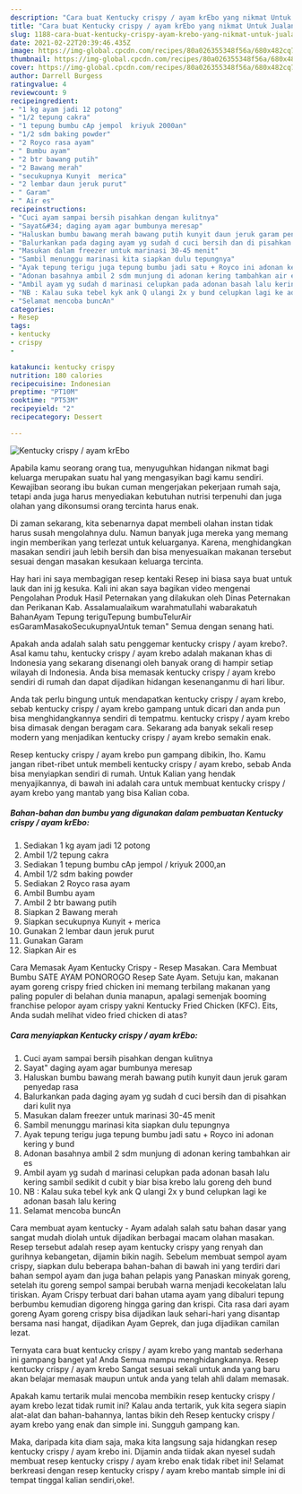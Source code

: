 ```yaml
---
description: "Cara buat Kentucky crispy / ayam krEbo yang nikmat Untuk Jualan"
title: "Cara buat Kentucky crispy / ayam krEbo yang nikmat Untuk Jualan"
slug: 1188-cara-buat-kentucky-crispy-ayam-krebo-yang-nikmat-untuk-jualan
date: 2021-02-22T20:39:46.435Z
image: https://img-global.cpcdn.com/recipes/80a026355348f56a/680x482cq70/kentucky-crispy-ayam-krebo-foto-resep-utama.jpg
thumbnail: https://img-global.cpcdn.com/recipes/80a026355348f56a/680x482cq70/kentucky-crispy-ayam-krebo-foto-resep-utama.jpg
cover: https://img-global.cpcdn.com/recipes/80a026355348f56a/680x482cq70/kentucky-crispy-ayam-krebo-foto-resep-utama.jpg
author: Darrell Burgess
ratingvalue: 4
reviewcount: 9
recipeingredient:
- "1 kg ayam jadi 12 potong"
- "1/2 tepung cakra"
- "1 tepung bumbu cAp jempol  kriyuk 2000an"
- "1/2 sdm baking powder"
- "2 Royco rasa ayam"
- " Bumbu ayam"
- "2 btr bawang putih"
- "2 Bawang merah"
- "secukupnya Kunyit  merica"
- "2 lembar daun jeruk purut"
- " Garam"
- " Air es"
recipeinstructions:
- "Cuci ayam sampai bersih pisahkan dengan kulitnya"
- "Sayat&#34; daging ayam agar bumbunya meresap"
- "Haluskan bumbu bawang merah bawang putih kunyit daun jeruk garam penyedap rasa"
- "Balurkankan pada daging ayam yg sudah d cuci bersih dan di pisahkan dari kulit nya"
- "Masukan dalam freezer untuk marinasi 30-45 menit"
- "Sambil menunggu marinasi kita siapkan dulu tepungnya"
- "Ayak tepung terigu juga tepung bumbu jadi satu + Royco ini adonan kering y bund"
- "Adonan basahnya ambil 2 sdm munjung di adonan kering tambahkan air es"
- "Ambil ayam yg sudah d marinasi celupkan pada adonan basah lalu kering sambil sedikit d cubit y biar bisa krebo lalu goreng deh bund"
- "NB : Kalau suka tebel kyk ank Q ulangi 2x y bund celupkan lagi ke adonan basah lalu kering"
- "Selamat mencoba buncAn"
categories:
- Resep
tags:
- kentucky
- crispy
- 

katakunci: kentucky crispy  
nutrition: 180 calories
recipecuisine: Indonesian
preptime: "PT10M"
cooktime: "PT53M"
recipeyield: "2"
recipecategory: Dessert

---
```



![Kentucky crispy / ayam krEbo](https://img-global.cpcdn.com/recipes/80a026355348f56a/680x482cq70/kentucky-crispy-ayam-krebo-foto-resep-utama.jpg)

Apabila kamu seorang orang tua, menyuguhkan hidangan nikmat bagi keluarga merupakan suatu hal yang mengasyikan bagi kamu sendiri. Kewajiban seorang ibu bukan cuman mengerjakan pekerjaan rumah saja, tetapi anda juga harus menyediakan kebutuhan nutrisi terpenuhi dan juga olahan yang dikonsumsi orang tercinta harus enak.

Di zaman  sekarang, kita sebenarnya dapat membeli olahan instan tidak harus susah mengolahnya dulu. Namun banyak juga mereka yang memang ingin memberikan yang terlezat untuk keluarganya. Karena, menghidangkan masakan sendiri jauh lebih bersih dan bisa menyesuaikan makanan tersebut sesuai dengan masakan kesukaan keluarga tercinta. 

Hay hari ini saya membagigan resep kentaki Resep ini biasa saya buat untuk lauk dan ini jg kesuka. Kali ini akan saya bagikan video mengenai Pengolahan Produk Hasil Peternakan yang dilakukan oleh Dinas Peternakan dan Perikanan Kab. Assalamualaikum warahmatullahi wabarakatuh BahanAyam Tepung teriguTepung bumbuTelurAir esGaramMasakoSecukupnyaUntuk teman&#34; Semua dengan senang hati.

Apakah anda adalah salah satu penggemar kentucky crispy / ayam krebo?. Asal kamu tahu, kentucky crispy / ayam krebo adalah makanan khas di Indonesia yang sekarang disenangi oleh banyak orang di hampir setiap wilayah di Indonesia. Anda bisa memasak kentucky crispy / ayam krebo sendiri di rumah dan dapat dijadikan hidangan kesenanganmu di hari libur.

Anda tak perlu bingung untuk mendapatkan kentucky crispy / ayam krebo, sebab kentucky crispy / ayam krebo gampang untuk dicari dan anda pun bisa menghidangkannya sendiri di tempatmu. kentucky crispy / ayam krebo bisa dimasak dengan beragam cara. Sekarang ada banyak sekali resep modern yang menjadikan kentucky crispy / ayam krebo semakin enak.

Resep kentucky crispy / ayam krebo pun gampang dibikin, lho. Kamu jangan ribet-ribet untuk membeli kentucky crispy / ayam krebo, sebab Anda bisa menyiapkan sendiri di rumah. Untuk Kalian yang hendak menyajikannya, di bawah ini adalah cara untuk membuat kentucky crispy / ayam krebo yang mantab yang bisa Kalian coba.

<!--inarticleads1-->

##### Bahan-bahan dan bumbu yang digunakan dalam pembuatan Kentucky crispy / ayam krEbo:

1. Sediakan 1 kg ayam jadi 12 potong
1. Ambil 1/2 tepung cakra
1. Sediakan 1 tepung bumbu cAp jempol / kriyuk 2000,an
1. Ambil 1/2 sdm baking powder
1. Sediakan 2 Royco rasa ayam
1. Ambil  Bumbu ayam
1. Ambil 2 btr bawang putih
1. Siapkan 2 Bawang merah
1. Siapkan secukupnya Kunyit + merica
1. Gunakan 2 lembar daun jeruk purut
1. Gunakan  Garam
1. Siapkan  Air es


Cara Memasak Ayam Kentucky Crispy - Resep Masakan. Cara Membuat Bumbu SATE AYAM PONOROGO Resep Sate Ayam. Setuju kan, makanan ayam goreng crispy fried chicken ini memang terbilang makanan yang paling populer di belahan dunia manapun, apalagi semenjak booming franchise pelopor ayam crispy yakni Kentucky Fried Chicken (KFC). Eits, Anda sudah melihat video fried chicken di atas? 

<!--inarticleads2-->

##### Cara menyiapkan Kentucky crispy / ayam krEbo:

1. Cuci ayam sampai bersih pisahkan dengan kulitnya
1. Sayat&#34; daging ayam agar bumbunya meresap
1. Haluskan bumbu bawang merah bawang putih kunyit daun jeruk garam penyedap rasa
1. Balurkankan pada daging ayam yg sudah d cuci bersih dan di pisahkan dari kulit nya
1. Masukan dalam freezer untuk marinasi 30-45 menit
1. Sambil menunggu marinasi kita siapkan dulu tepungnya
1. Ayak tepung terigu juga tepung bumbu jadi satu + Royco ini adonan kering y bund
1. Adonan basahnya ambil 2 sdm munjung di adonan kering tambahkan air es
1. Ambil ayam yg sudah d marinasi celupkan pada adonan basah lalu kering sambil sedikit d cubit y biar bisa krebo lalu goreng deh bund
1. NB : Kalau suka tebel kyk ank Q ulangi 2x y bund celupkan lagi ke adonan basah lalu kering
1. Selamat mencoba buncAn


Cara membuat ayam kentucky - Ayam adalah salah satu bahan dasar yang sangat mudah diolah untuk dijadikan berbagai macam olahan masakan. Resep tersebut adalah resep ayam kentucky crispy yang renyah dan gurihnya kebangetan, dijamin bikin nagih. Sebelum membuat sempol ayam crispy, siapkan dulu beberapa bahan-bahan di bawah ini yang terdiri dari bahan sempol ayam dan juga bahan pelapis yang Panaskan minyak goreng, setelah itu goreng sempol sampai berubah warna menjadi kecokelatan lalu tiriskan. Ayam Crispy terbuat dari bahan utama ayam yang dibaluri tepung berbumbu kemudian digoreng hingga garing dan krispi. Cita rasa dari ayam goreng Ayam goreng crispy bisa dijadikan lauk sehari-hari yang disantap bersama nasi hangat, dijadikan Ayam Geprek, dan juga dijadikan camilan lezat. 

Ternyata cara buat kentucky crispy / ayam krebo yang mantab sederhana ini gampang banget ya! Anda Semua mampu menghidangkannya. Resep kentucky crispy / ayam krebo Sangat sesuai sekali untuk anda yang baru akan belajar memasak maupun untuk anda yang telah ahli dalam memasak.

Apakah kamu tertarik mulai mencoba membikin resep kentucky crispy / ayam krebo lezat tidak rumit ini? Kalau anda tertarik, yuk kita segera siapin alat-alat dan bahan-bahannya, lantas bikin deh Resep kentucky crispy / ayam krebo yang enak dan simple ini. Sungguh gampang kan. 

Maka, daripada kita diam saja, maka kita langsung saja hidangkan resep kentucky crispy / ayam krebo ini. Dijamin anda tiidak akan nyesel sudah membuat resep kentucky crispy / ayam krebo enak tidak ribet ini! Selamat berkreasi dengan resep kentucky crispy / ayam krebo mantab simple ini di tempat tinggal kalian sendiri,oke!.

